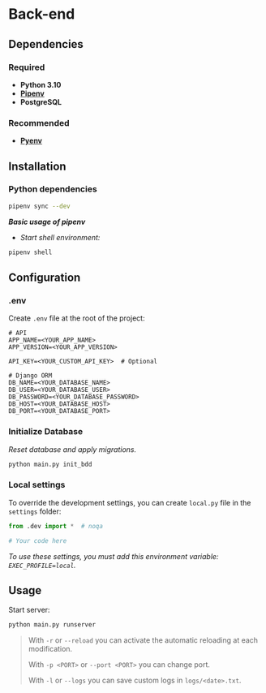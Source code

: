 # Back-end

## Dependencies

### Required

* **Python 3.10**
* [**Pipenv**](https://github.com/pypa/pipenv)
* **PostgreSQL**

### Recommended

* [**Pyenv**](https://github.com/pyenv/pyenv)

## Installation

### Python dependencies

```bash
pipenv sync --dev
```

***Basic usage of pipenv***

* *Start shell environment:*

```bash
pipenv shell
```

## Configuration

### .env

Create `.env` file at the root of the project:

```dotenv
# API
APP_NAME=<YOUR_APP_NAME>
APP_VERSION=<YOUR_APP_VERSION>

API_KEY=<YOUR_CUSTOM_API_KEY>  # Optional

# Django ORM
DB_NAME=<YOUR_DATABASE_NAME>
DB_USER=<YOUR_DATABASE_USER>
DB_PASSWORD=<YOUR_DATABASE_PASSWORD>
DB_HOST=<YOUR_DATABASE_HOST>
DB_PORT=<YOUR_DATABASE_PORT>
```

### Initialize Database

*Reset database and apply migrations.*

```bash
python main.py init_bdd
```

### Local settings

To override the development settings, you can create `local.py` file in the `settings` folder:

```python
from .dev import *  # noqa

# Your code here
```

*To use these settings, you must add this environment variable: `EXEC_PROFILE=local`.*

## Usage

Start server:

```bash
python main.py runserver
```

> With `-r` or `--reload` you can activate the automatic reloading at each modification.
>
> With `-p <PORT>` or `--port <PORT>` you can change port.
>
> With `-l` or `--logs` you can save custom logs in `logs/<date>.txt`.

